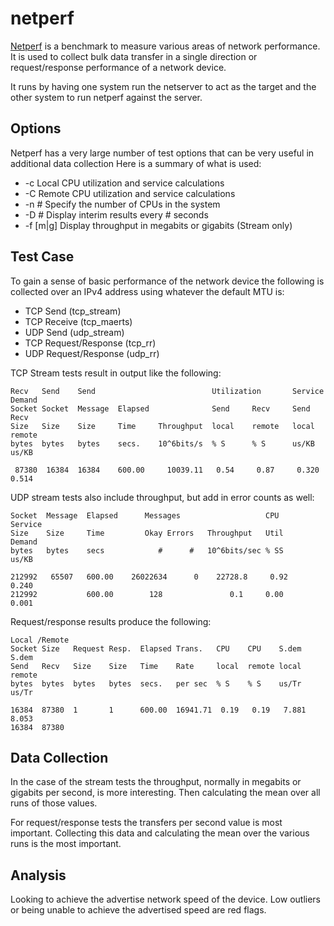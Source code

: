 # netperf
[Netperf](https://github.com/HewlettPackard/netperf) is a benchmark to measure various areas of network performance. It is used to collect bulk data transfer in a single direction or request/response performance of a network device.

It runs by having one system run the netserver to act as the target and the other system to run netperf against the server.

## Options
Netperf has a very large number of test options that can be very useful in additional data collection Here is a summary of what is used:

* -c Local CPU utilization and service calculations
* -C Remote CPU utilization and service calculations
* -n # Specify the number of CPUs in the system
* -D # Display interim results every # seconds
* -f [m|g] Display throughput in megabits or gigabits (Stream only)

## Test Case
To gain a sense of basic performance of the network device the following is collected over an IPv4 address using whatever the default MTU is:

* TCP Send (tcp_stream)
* TCP Receive (tcp_maerts)
* UDP Send (udp_stream)
* TCP Request/Response (tcp_rr)
* UDP Request/Response (udp_rr)

TCP Stream tests result in output like the following:

```
Recv   Send    Send                          Utilization       Service Demand
Socket Socket  Message  Elapsed              Send     Recv     Send    Recv
Size   Size    Size     Time     Throughput  local    remote   local   remote
bytes  bytes   bytes    secs.    10^6bits/s  % S      % S      us/KB   us/KB

 87380  16384  16384    600.00     10039.11   0.54     0.87     0.320   0.514
```

UDP stream tests also include throughput, but add in error counts as well:

```
Socket  Message  Elapsed      Messages                   CPU      Service
Size    Size     Time         Okay Errors   Throughput   Util     Demand
bytes   bytes    secs            #      #   10^6bits/sec % SS     us/KB

212992   65507   600.00    26022634      0    22728.8     0.92     0.240
212992           600.00        128               0.1     0.00     0.001
```

Request/response results produce the following:

```
Local /Remote
Socket Size   Request Resp.  Elapsed Trans.   CPU    CPU    S.dem   S.dem
Send   Recv   Size    Size   Time    Rate     local  remote local   remote
bytes  bytes  bytes   bytes  secs.   per sec  % S    % S    us/Tr   us/Tr

16384  87380  1       1      600.00  16941.71  0.19   0.19   7.881   8.053
16384  87380
```

## Data Collection
In the case of the stream tests the throughput, normally in megabits or gigabits per second, is more interesting. Then calculating the mean over all runs of those values.

For request/response tests the transfers per second value is most important. Collecting this data and calculating the mean over the various runs is the most important.

## Analysis
Looking to achieve the advertise network speed of the device. Low outliers or being unable to achieve the advertised speed are red flags.
